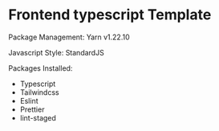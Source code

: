 # Frontend typescript Template

Package Management: Yarn v1.22.10

Javascript Style: StandardJS

Packages Installed:

- Typescript
- Tailwindcss
- Eslint
- Prettier
- lint-staged
